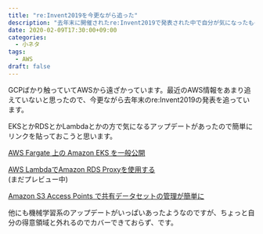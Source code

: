 ```yaml
---
title: "re:Invent2019を今更ながら追った"
description: "去年末に開催されたre:Invent2019で発表された中で自分が気になったものを挙げました"
date: 2020-02-09T17:30:00+09:00
categories:
  - 小ネタ
tags:
  - AWS
draft: false
---
```


GCPばかり触っていてAWSから遠ざかっています。最近のAWS情報をあまり追えていないと思ったので、今更ながら去年末のre:Invent2019の発表を追っています。

EKSとかRDSとかLambdaとかの方で気になるアップデートがあったので簡単にリンクを貼っておこうと思います。

[AWS Fargate 上の Amazon EKS を一般公開](https://aws.amazon.com/jp/blogs/news/amazon-eks-on-aws-fargate-now-generally-available/)

[AWS LambdaでAmazon RDS Proxyを使用する](https://aws.amazon.com/jp/blogs/news/using-amazon-rds-proxy-with-aws-lambda/)  
(まだプレビュー中)

[Amazon S3 Access Points で共有データセットの管理が簡単に](https://aws.amazon.com/jp/blogs/news/easily-manage-shared-data-sets-with-amazon-s3-access-points/)

他にも機械学習系のアップデートがいっぱいあったようなのですが、ちょっと自分の得意領域と外れるのでカバーできておらず、です。
